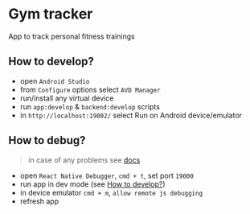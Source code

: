 # Gym tracker

App to track personal fitness trainings

## How to develop?

- open `Android Studio`
- from `Configure` options select `AVD Manager`
- run/install any virtual device
- run `app:develop` & `backend:develop` scripts
- in `http://localhost:19002/` select Run on Android device/emulator

## How to debug?

> in case of any problems see [docs](#https://docs.expo.io/workflow/debugging/#react-native-debugger)

- open `React Native Debugger`, `cmd + t`, set port `19000`
- run app in dev mode (see [How to develop?](#foo))
- in device emulator `cmd + m`, `allow remote js debugging`
- refresh app
